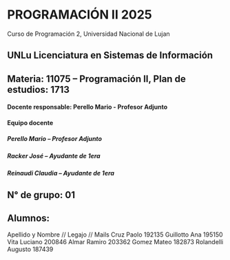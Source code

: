 # PROGRAMACIÓN II 2025
Curso de Programación 2, Universidad Nacional de Lujan
## UNLu Licenciatura en Sistemas de Información
## Materia: 11075 – Programación II, Plan de estudios: 1713
#### Docente responsable: Perello Mario - Profesor Adjunto
#### Equipo docente
##### Perello Mario – Profesor Adjunto
##### Racker José – Ayudante de 1era
##### Reinaudi Claudia – Ayudante de 1era
## N° de grupo: 01
## Alumnos:

Apellido y Nombre // Legajo // Mails
Cruz Paolo 192135
Guillotto Ana 195150
Vita Luciano 200846
Almar Ramiro 203362
Gomez Mateo 182873
Rolandelli Augusto 187439

